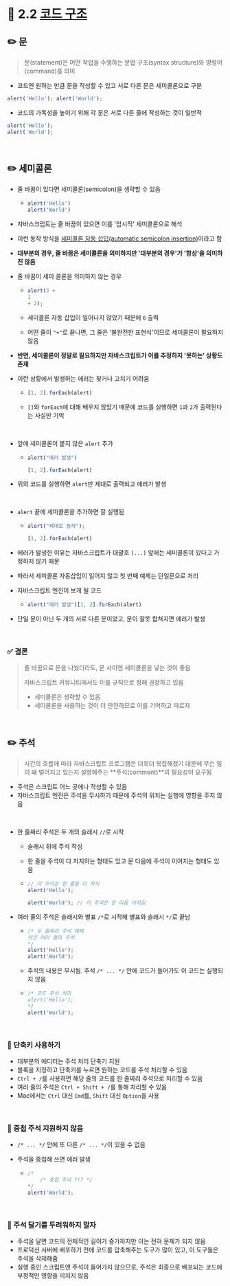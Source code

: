 # 📄 2.2 [코드 구조](https://ko.javascript.info/structure)

## ✏️ 문

> 문(statement)은 어떤 작업을 수행하는 문법 구조(syntax structure)와 명령어(command)를 의미

- 코드엔 원하는 만큼 문을 작성할 수 있고 서로 다른 문은 세미콜론으로 구분

```js
alert('Hello'); alert('World');
```

- 코드의 가독성을 높이기 위해 각 문은 서로 다른 줄에 작성하는 것이 일반적

```js
alert('Hello');
alert('World');
```

<br>

## ✏️ 세미콜론

- 줄 바꿈이 있다면 세미콜론(semicolon)을 생략할 수 있음

  - ```js
    alert('Hello')
    alert('World')
    ```

- 자바스크립트는 줄 바꿈이 있으면 이를 '암시적' 세미콜론으로 해석

- 이런 동작 방식을 [세미콜론 자동 삽입(automatic semicolon insertion)](https://tc39.es/ecma262/#sec-automatic-semicolon-insertion)이라고 함

- **대부분의 경우, 줄 바꿈은 세미콜론을 의미하지만 '대부분의 경우'가 '항상'을 의미하진 않음**

- 줄 바꿈이 세미 콜론을 의미하지 않는 경우

  - ```js
    alert(3 + 
    1
    + 2);
    ```

  - 세미콜론 자동 삽입이 일어나지 않았기 때문에 `6` 출력

  - 어떤 줄이 `"+"`로 끝나면, 그 줄은 '불완전한 표현식'이므로 세미콜론이 필요하지 않음

- **반면, 세미콜론이 정말로 필요하지만 자바스크립트가 이를 추정하지 '못하는' 상황도 존재**

- 이런 상황에서 발생하는 에러는 찾거나 고치기 어려움

  - ```js
    [1, 2].forEach(alert)
    ```

  - `[]`와 `forEach`에 대해 배우지 않았기 때문에 코드를 실행하면 `1`과 `2`가 출력된다는 사실만 기억

<br>

  - 앞에 세미콜론이 붙지 않은 `alert` 추가

      - ```js
        alert("에러 발생")
        
        [1, 2].forEach(alert)
        ```

  - 위의 코드를 실행하면 `alert`만 제대로 출력되고 에러가 발생

<br>

  - `alert` 끝에 세미콜론을 추가하면 잘 실행됨

      - ```js
        alert("제대로 동작");
        
        [1, 2].forEach(alert)
        ```

  - 에러가 발생한 이유는 자바스크립트가 대괄호 `[...]` 앞에는 세미콜론이 있다고 가정하지 않기 때문

  - 따라서 세미콜론 자동삽입이 일어지 않고 첫 번째 예제는 단일문으로 처리

  - 자바스크립트 엔진이 보게 될 코드

      - ```js
        alert("에러 발생")[1, 2].forEach(alert)
        ```

  - 단일 문이 아닌 두 개의 서로 다른 문이었고, 문이 잘못 합쳐지면 에러가 발생

<br>

### ✅ 결론

> 줄 바꿈으로 문을 나눴더라도, 문 사이엔 세미콜론을 넣는 것이 좋음
>
> 자바스크립트 커뮤니티에서도 이를 규칙으로 정해 권장하고 있음
>
> - 세미콜론은 생략할 수 있음
> - 세미콜론을 사용하는 것이 더 안전하므로 이를 기억하고 따르자

<br>

## ✏️ 주석

> 시간의 흐름에 따라 자바스크립트 프로그램은 더욱더 복잡해졌기 대문에 무슨 일이 왜 벌어지고 있는지 설명해주는 **주석(comment)**의 필요성이 요구됨

- 주석은 스크립트 어느 곳에나 작성할 수 있음
- 자바스크립트 엔진은 주석을 무시하기 때문에 주석의 위치는 실행에 영향을 주지 않음

<br>

- 한 줄짜리 주석은 두 개의 슬래시 `//`로 시작

  - 슬래시 뒤에 주석 작성

  - 한 줄을 주석이 다 차지하는 형태도 있고 문 다음에 주석이 이어지는 형태도 있음

  - ```js
    // 이 주석은 한 줄을 다 차지
    alert('Hello');
    
    alert('World'); // 이 주석은 문 다음 이어짐
    ```

- 여러 줄의 주석은 슬래시와 별표 `/*`로 시작해 별표와 슬래시 `*/`로 끝남

  - ```js
    /* 두 줄짜리 주석 예제
    이건 여러 줄의 주석
    */
    alert('Hello');
    alert('World');
    ```

  - 주석의 내용은 무시됨. 주석 `/* ... */` 안에 코드가 들어가도 이 코드는 실행되지 않음

  - ```js
    /* 코드 주석 처리
    alert('Hello');
    */
    alert('World');
    ```

<br>

### 🚨 단축키 사용하기

- 대부분의 에디터는 주석 처리 단축기 지원
- 블록을 지정하고 단축키를 누르면 원하는 코드를 주석 처리할 수 있음
- `Ctrl + /`를 사용하면 해당 줄의 코드를 한 줄짜리 주석으로 처리할 수 있음
- 여러 줄의 주석은 `Ctrl + Shift + /`를 통해 처리할 수 있음
- Mac에서는 `Ctrl` 대신 `Cmd`를, `Shift` 대신 `Option`을 사용

<br>

### 🚨 중첩 주석 지원하지 않음

- `/* ... */` 안에 또 다른 `/* ... */`이 있을 수 없음

- 주석을 중첩해 쓰면 에러 발생

  - ```js
    /*
    	/* 중첩 주석 ?!? */
    */
    alert('World');
    ```

<br>

### 🚨 주석 달기를 두려워하지 말자

- 주석을 달면 코드의 전체적인 길이가 증가하지만 이는 전혀 문제가 되지 않음
- 프로덕션 서버에 배포하기 전에 코드를 압축해주는 도구가 많이 있고, 이 도구들은 주석을 삭제해줌
- 실행 중인 스크립트엔 주석이 들어가지 않으므로, 주석은 최종으로 배포되는 코드에 부정적인 영향을 끼치지 않음
